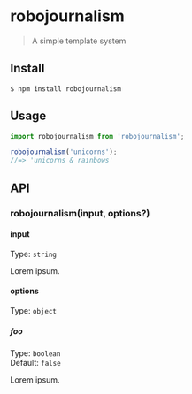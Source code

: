 # robojournalism

> A simple template system

## Install

```
$ npm install robojournalism
```

## Usage

```js
import robojournalism from 'robojournalism';

robojournalism('unicorns');
//=> 'unicorns & rainbows'
```

## API

### robojournalism(input, options?)

#### input

Type: `string`

Lorem ipsum.

#### options

Type: `object`

##### foo

Type: `boolean`\
Default: `false`

Lorem ipsum.
